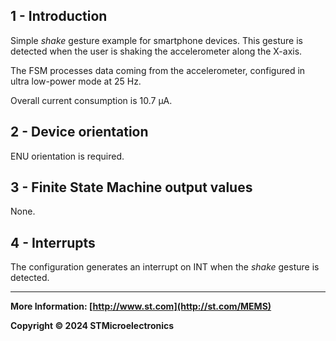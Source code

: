 ## 1 - Introduction

Simple *shake* gesture example for smartphone devices. This gesture is detected when the user is shaking the accelerometer along the X-axis. 

The FSM processes data coming from the accelerometer, configured in ultra low-power mode at 25 Hz.

Overall current consumption is 10.7  µA.


## 2 - Device orientation

ENU orientation is required.


## 3 - Finite State Machine output values

None.


## 4 - Interrupts

The configuration generates an interrupt on INT when the *shake* gesture is detected.

------

**More Information: [http://www.st.com](http://st.com/MEMS)**

**Copyright © 2024 STMicroelectronics**